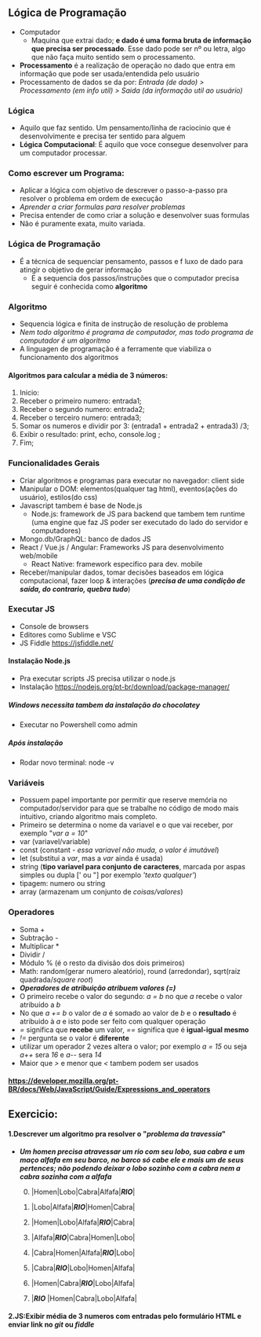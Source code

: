 ## Lógica de Programação  

- Computador  
    - Maquina que extrai dado; **e dado é uma forma bruta de informação que precisa ser processado**. Esse dado pode ser nº ou letra, algo que não faça muito sentido sem o processamento.
- **Processamento** é a realização de operação no dado que entra em informação que pode ser usada/entendida pelo usuário
- Processamento de dados se da por: *Entrada (de dado) > Processamento (em info util) > Saida (da informação util ao usuário)*

### Lógica  

 - Aquilo que faz sentido. Um pensamento/linha de raciocinio que é desenvolvimente e precisa ter sentido para alguem
 - **Lógica Computacional**: É aquilo que voce consegue desenvolver para um computador processar.   

 ### Como escrever um Programa:   

 - Aplicar a lógica com objetivo de descrever o passo-a-passo pra resolver o problema em ordem de execução
 - *Aprender a criar formulas para resolver problemas*
 - Precisa entender de como criar a solução e desenvolver suas formulas 
 - Não é puramente exata, muito variada.  

 ### Lógica de Programação  

 - É a técnica de sequenciar pensamento, passos e f luxo de dado para atingir o objetivo de gerar informação
   - E a sequencia dos passos/instruções que o computador precisa seguir é conhecida como **algoritmo**   

### Algoritmo   

- Sequencia lógica e finita de instrução de resolução de problema
- *Nem todo algoritmo é programa de computador, mas todo programa de computador é um algoritmo*
- A linguagen de programação é a ferramente que viabiliza o funcionamento dos algoritmos   

#### Algoritmos para calcular a média de 3 números:   

1. Inicio:
2. Receber o primeiro numero: entrada1;
3. Receber o segundo numero: entrada2;
4. Receber o terceiro numero: entrada3;
5. Somar os numeros e dividir por 3: (entrada1 + entrada2 + entrada3) /3;
6. Exibir o resultado: print, echo, console.log ; 
7. Fim;   

### Funcionalidades Gerais  
 - Criar algoritmos e programas para executar no navegador: client side
 - Manipular o DOM: elementos(qualquer tag html), eventos(ações do usuário), estilos(do css)
 - Javascript tambem é base de Node.js
      - Node.js: framework de JS para backend que tambem tem runtime (uma engine que faz JS poder ser executado do lado do servidor e computadores)
 - Mongo.db/GraphQL: banco de dados JS
 - React / Vue.js / Angular: Frameworks JS para desenvolvimento web/mobile
      - React Native: framework especifico para dev. mobile
 - Receber/manipular dados, tomar decisões baseados em lógica computacional, fazer loop & interações (***precisa de uma condição de saída, do contrario, quebra tudo***)   

 ### Executar JS
 - Console de browsers
 - Editores como Sublime e VSC
 - JS Fiddle https://jsfiddle.net/   

 #### Instalação Node.js
 - Pra executar scripts JS precisa utilizar o node.js
 - Instalação https://nodejs.org/pt-br/download/package-manager/   

 ##### Windows necessita tambem da instalação do chocolatey
   - Executar no Powershell como admin   

 ##### Após instalação
 - Rodar novo terminal: node -v   

 ### Variáveis
 - Possuem papel importante por permitir que reserve memória no computador/servidor para que se trabalhe no código de modo mais intuitivo, criando algoritmo mais completo.
 - Primeiro se determina o nome da variavel e o que vai receber, por exemplo "*var a = 10*"
 - var (variavel/variable) 
 - const (constant - *essa variavel não muda, o valor é imutável*)
 - let (substitui a *var*, mas a *var* ainda é usada)
 - string (**tipo variavel para conjunto de caracteres**, marcada por aspas simples ou dupla [' ou "] por exemplo *'texto qualquer'*)
 - tipagem: numero ou string
 - array (armazenam um conjunto de *coisas/valores*)   

 ### Operadores
 - Soma +
 - Subtração -
 - Multiplicar * 
 - Dividir /
 - Módulo % (é o resto da divisão dos dois primeiros)
 - Math: random(gerar numero aleatório), round (arredondar), sqrt(raiz quadrada/*square root*)
 - ***Operadores de atribuição atribuem valores (=)*** 
 - O primeiro recebe o valor do segundo: *a = b* no que *a* recebe o valor atribuido a *b*
 - No que *a += b* o valor de *a* é somado ao valor de *b* e o **resultado** é atribuido à *a* e isto pode ser feito com qualquer operação
 - *=* significa que **recebe** um valor, *==* significa que é **igual-igual mesmo**
 - *!=* pergunta se o valor é **diferente** 
 - utilizar um operador 2 vezes altera o valor; por exemplo *a = 15* ou seja *a++* sera *16* e *a--* sera *14*
 - Maior que *>* e menor que *<* tambem podem ser usados

 #### https://developer.mozilla.org/pt-BR/docs/Web/JavaScript/Guide/Expressions_and_operators   

 ## Exercicio:   

 #### 1.Descrever um algoritmo pra resolver o "*problema da travessia*"

 - ***Um homen precisa atravessar um rio com seu lobo, sua cabra e um maço alfafa em seu barco, no barco só cabe ele e mais um de seus pertences; não podendo deixar o lobo sozinho com a cabra nem a cabra sozinha com a alfafa***   

     0. |Homen|Lobo|Cabra|Alfafa|***RIO***|

     1. |Lobo|Alfafa|***RIO***|Homen|Cabra|

     2. |Homen|Lobo|Alfafa|***RIO***|Cabra|

     3. |Alfafa|***RIO***|Cabra|Homen|Lobo|

     4. |Cabra|Homen|Alfafa|***RIO***|Lobo|

     5. |Cabra|***RIO***|Lobo|Homen|Alfafa|

     6. |Homen|Cabra|***RIO***|Lobo|Alfafa|

     7. |***RIO*** |Homen|Cabra|Lobo|Alfafa|


 #### 2.JS:Exibir média de 3 numeros com entradas pelo formulário HTML e enviar link no *git* ou *fiddle*